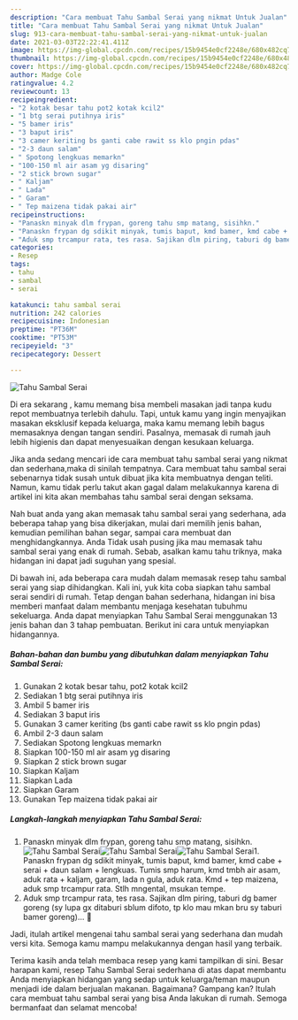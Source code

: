 ```yaml
---
description: "Cara membuat Tahu Sambal Serai yang nikmat Untuk Jualan"
title: "Cara membuat Tahu Sambal Serai yang nikmat Untuk Jualan"
slug: 913-cara-membuat-tahu-sambal-serai-yang-nikmat-untuk-jualan
date: 2021-03-03T22:22:41.411Z
image: https://img-global.cpcdn.com/recipes/15b9454e0cf2248e/680x482cq70/tahu-sambal-serai-foto-resep-utama.jpg
thumbnail: https://img-global.cpcdn.com/recipes/15b9454e0cf2248e/680x482cq70/tahu-sambal-serai-foto-resep-utama.jpg
cover: https://img-global.cpcdn.com/recipes/15b9454e0cf2248e/680x482cq70/tahu-sambal-serai-foto-resep-utama.jpg
author: Madge Cole
ratingvalue: 4.2
reviewcount: 13
recipeingredient:
- "2 kotak besar tahu pot2 kotak kcil2"
- "1 btg serai putihnya iris"
- "5 bamer iris"
- "3 baput iris"
- "3 camer keriting bs ganti cabe rawit ss klo pngin pdas"
- "2-3 daun salam"
- " Spotong lengkuas memarkn"
- "100-150 ml air asam yg disaring"
- "2 stick brown sugar"
- " Kaljam"
- " Lada"
- " Garam"
- " Tep maizena tidak pakai air"
recipeinstructions:
- "Panaskn minyak dlm frypan, goreng tahu smp matang, sisihkn."
- "Panaskn frypan dg sdikit minyak, tumis baput, kmd bamer, kmd cabe + serai + daun salam + lengkuas. Tumis smp harum, kmd tmbh air asam, aduk rata + kaljam, garam, lada n gula, aduk rata. Kmd + tep maizena, aduk smp trcampur rata. Stlh mngental, msukan tempe."
- "Aduk smp trcampur rata, tes rasa. Sajikan dlm piring, taburi dg bamer goreng (sy lupa gx ditaburi sblum difoto, tp klo mau mkan bru sy taburi bamer goreng)... 🤭"
categories:
- Resep
tags:
- tahu
- sambal
- serai

katakunci: tahu sambal serai 
nutrition: 242 calories
recipecuisine: Indonesian
preptime: "PT36M"
cooktime: "PT53M"
recipeyield: "3"
recipecategory: Dessert

---
```



![Tahu Sambal Serai](https://img-global.cpcdn.com/recipes/15b9454e0cf2248e/680x482cq70/tahu-sambal-serai-foto-resep-utama.jpg)

Di era  sekarang , kamu memang bisa membeli masakan jadi tanpa kudu repot membuatnya terlebih dahulu. Tapi, untuk kamu yang ingin menyajikan masakan eksklusif kepada keluarga, maka kamu memang lebih bagus memasaknya dengan tangan sendiri. Pasalnya, memasak di rumah jauh lebih higienis dan dapat menyesuaikan dengan kesukaan keluarga.

Jika anda sedang mencari ide cara membuat tahu sambal serai yang nikmat dan sederhana,maka di sinilah tempatnya. Cara membuat tahu sambal serai  sebenarnya tidak susah untuk dibuat jika kita membuatnya dengan teliti. Namun, kamu tidak perlu takut akan gagal dalam melakukannya 
karena di artikel ini kita akan membahas tahu sambal serai dengan seksama.  



Nah buat anda yang akan memasak tahu sambal serai yang sederhana, ada beberapa tahap yang bisa dikerjakan, mulai dari memilih jenis bahan, kemudian pemilihan bahan segar, sampai cara membuat dan menghidangkannya. Anda Tidak usah pusing jika mau memasak tahu sambal serai yang enak di rumah. Sebab, asalkan kamu  tahu triknya, maka hidangan ini dapat jadi suguhan yang spesial.

Di bawah ini, ada beberapa cara mudah dalam memasak resep tahu sambal serai yang siap dihidangkan. Kali ini, yuk kita coba siapkan tahu sambal serai sendiri di rumah. Tetap dengan bahan sederhana, hidangan ini bisa memberi manfaat dalam membantu menjaga kesehatan tubuhmu sekeluarga. Anda dapat menyiapkan Tahu Sambal Serai menggunakan 13 jenis bahan dan 3 tahap pembuatan. Berikut ini cara untuk menyiapkan hidangannya.

<!--inarticleads1-->

##### Bahan-bahan dan bumbu yang dibutuhkan dalam menyiapkan Tahu Sambal Serai:

1. Gunakan 2 kotak besar tahu, pot2 kotak kcil2
1. Sediakan 1 btg serai putihnya iris
1. Ambil 5 bamer iris
1. Sediakan 3 baput iris
1. Gunakan 3 camer keriting (bs ganti cabe rawit ss klo pngin pdas)
1. Ambil 2-3 daun salam
1. Sediakan  Spotong lengkuas memarkn
1. Siapkan 100-150 ml air asam yg disaring
1. Siapkan 2 stick brown sugar
1. Siapkan  Kaljam
1. Siapkan  Lada
1. Siapkan  Garam
1. Gunakan  Tep maizena tidak pakai air




<!--inarticleads2-->

##### Langkah-langkah menyiapkan Tahu Sambal Serai:

1. Panaskn minyak dlm frypan, goreng tahu smp matang, sisihkn.
<img src="https://img-global.cpcdn.com/steps/0e9e0f58aff1702b/160x128cq70/tahu-sambal-serai-langkah-memasak-1-foto.jpg" alt="Tahu Sambal Serai"><img src="https://img-global.cpcdn.com/steps/2e0e3840ef014a9f/160x128cq70/tahu-sambal-serai-langkah-memasak-1-foto.jpg" alt="Tahu Sambal Serai"><img src="https://img-global.cpcdn.com/steps/acfb855fbc84f698/160x128cq70/tahu-sambal-serai-langkah-memasak-1-foto.jpg" alt="Tahu Sambal Serai">1. Panaskn frypan dg sdikit minyak, tumis baput, kmd bamer, kmd cabe + serai + daun salam + lengkuas. Tumis smp harum, kmd tmbh air asam, aduk rata + kaljam, garam, lada n gula, aduk rata. Kmd + tep maizena, aduk smp trcampur rata. Stlh mngental, msukan tempe.
1. Aduk smp trcampur rata, tes rasa. Sajikan dlm piring, taburi dg bamer goreng (sy lupa gx ditaburi sblum difoto, tp klo mau mkan bru sy taburi bamer goreng)... 🤭




Jadi, itulah artikel mengenai  tahu sambal serai  yang sederhana dan mudah versi kita. Semoga kamu mampu melakukannya dengan hasil yang terbaik. 

Terima kasih anda telah membaca resep yang kami tampilkan di sini. Besar harapan kami, resep  Tahu Sambal Serai sederhana di atas dapat membantu Anda menyiapkan hidangan yang sedap untuk keluarga/teman maupun menjadi ide dalam berjualan makanan. Bagaimana? Gampang kan? Itulah cara membuat tahu sambal serai yang bisa Anda lakukan di rumah. Semoga bermanfaat dan selamat mencoba!

